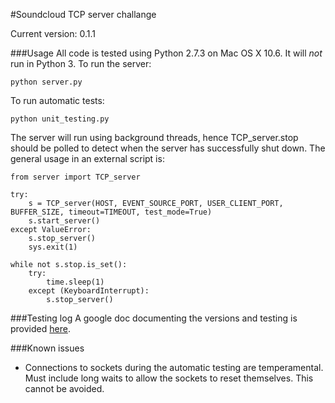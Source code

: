 #Soundcloud TCP server challange


Current version: 0.1.1

###Usage
All code is tested using Python 2.7.3 on Mac OS X 10.6. It will *not* run in Python 3.
To run the server:

	python server.py

To run automatic tests:

	python unit_testing.py

The server will run using background threads, hence TCP_server.stop should be polled to detect when the server has successfully shut down. 
The general usage in an external script is:

	from server import TCP_server
	
	try:
		s = TCP_server(HOST, EVENT_SOURCE_PORT, USER_CLIENT_PORT, BUFFER_SIZE, timeout=TIMEOUT, test_mode=True)
		s.start_server()
	except ValueError:
		s.stop_server()
		sys.exit(1)
	
	while not s.stop.is_set():
		try:
			time.sleep(1)
		except (KeyboardInterrupt):
			s.stop_server()

###Testing log
A google doc documenting the versions and testing is provided [here](https://docs.google.com/spreadsheet/ccc?key=0AiLh1_T0qNxcdDU0QnJJbnZxUjdCR093XzBvdndGZ1E&usp=sharing).

###Known issues
* Connections to sockets during the automatic testing are temperamental. Must include long waits to allow the sockets to reset themselves. This cannot be avoided.